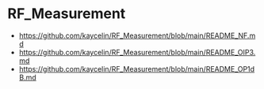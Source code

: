 # RF_Measurement
  - https://github.com/kaycelin/RF_Measurement/blob/main/README_NF.md
  - https://github.com/kaycelin/RF_Measurement/blob/main/README_OIP3.md
  - https://github.com/kaycelin/RF_Measurement/blob/main/README_OP1dB.md
